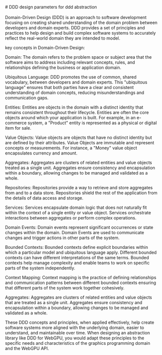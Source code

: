 <br />
# DDD design parameters for ddd abstraction<br /><br />
Domain-Driven Design (DDD) is an approach to software development focusing on creating shared understanding of the domain problem between developers and domain experts. DDD provides a set of principles and practices to help design and build complex software systems to accurately reflect the real-world domain they are intended to model. 

key concepts in Domain-Driven Design:

Domain: The domain refers to the problem space or subject area that the software aims to address including relevant concepts, rules, and relationships defining the business or application domain.

Ubiquitous Language: DDD promotes the use of common, shared vocabulary, between developers and domain experts. This "ubiquitous language" ensures that both parties have a clear and consistent understanding of domain concepts, reducing misunderstandings and communication gaps.

Entities: Entities are objects in the domain with a distinct identity that remains consistent throughout their lifecycle. Entities are often the core objects around which your application is built. For example, in an e-commerce system, a "Product" entity is represented as a physical or digital item for sale.

Value Objects: Value objects are objects that have no distinct identity but are defined by their attributes. Value Objects are immutable and represent concepts or measurements. For instance, a "Money" value object encapsulates currency and amount.

Aggregates: Aggregates are clusters of related entities and value objects treated as a single unit. Aggregates ensure consistency and encapsulation within a boundary, allowing changes to be managed and validated as a whole.

Repositories: Repositories provide a way to retrieve and store aggregates from and to a data store. Repositories shield the rest of the application from the details of data access and storage.

Services: Services encapsulate domain logic that does not naturally fit within the context of a single entity or value object. Services orchestrate interactions between aggregates or perform complex operations.

Domain Events: Domain events represent significant occurrences or state changes within the domain. Domain Events are used to communicate changes and trigger actions in other parts of the system.

Bounded Contexts: Bounded contexts define explicit boundaries within which a particular model and ubiquitous language apply. Different bounded contexts can have different interpretations of the same terms. Bounded contexts help manage complexity and enable teams to work on specific parts of the system independently.

Context Mapping: Context mapping is the practice of defining relationships and communication patterns between different bounded contexts ensuring that different parts of the system work together cohesively.

Aggregates: Aggregates are clusters of related entities and value objects that are treated as a single unit. Aggregates ensure consistency and encapsulation within a boundary, allowing changes to be managed and validated as a whole.

These DDD concepts and principles, when applied effectively, help create software systems more aligned with the underlying domain, easier to understand, and maintainable over time. When designing an abstraction library like DDD for WebGPU, you would adapt these principles to the specific needs and characteristics of the graphics programming domain and the WebGPU API.
